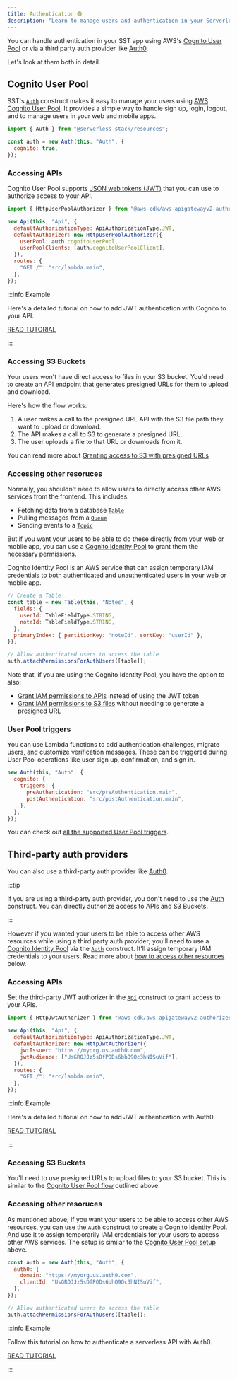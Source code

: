 ```yaml
---
title: Authentication 🟢
description: "Learn to manage users and authentication in your Serverless Stack (SST) app."
---
```


You can handle authentication in your SST app using AWS's [Cognito User Pool](https://docs.aws.amazon.com/cognito/latest/developerguide/cognito-user-identity-pools.html) or via a third party auth provider like [Auth0](https://auth0.com/).

Let's look at them both in detail.

## Cognito User Pool

SST's [`Auth`](../constructs/Auth.md) construct makes it easy to manage your users using [AWS Cognito User Pool](https://docs.aws.amazon.com/cognito/latest/developerguide/cognito-user-identity-pools.html). It provides a simple way to handle sign up, login, logout, and to manage users in your web and mobile apps.

```js
import { Auth } from "@serverless-stack/resources";

const auth = new Auth(this, "Auth", {
  cognito: true,
});
```

### Accessing APIs

Cognito User Pool supports [JSON web tokens (JWT)](https://en.wikipedia.org/wiki/JSON_Web_Token) that you can use to authorize access to your API.

```js
import { HttpUserPoolAuthorizer } from "@aws-cdk/aws-apigatewayv2-authorizers";

new Api(this, "Api", {
  defaultAuthorizationType: ApiAuthorizationType.JWT,
  defaultAuthorizer: new HttpUserPoolAuthorizer({
    userPool: auth.cognitoUserPool,
    userPoolClients: [auth.cognitoUserPoolClient],
  }),
  routes: {
    "GET /": "src/lambda.main",
  },
});
```

:::info Example

Here's a detailed tutorial on how to add JWT authentication with Cognito to your API.

[READ TUTORIAL](https://serverless-stack.com/examples/how-to-add-jwt-authorization-with-cognito-user-pool-to-a-serverless-api.html)

:::

### Accessing S3 Buckets

Your users won't have direct access to files in your S3 bucket. You'd need to create an API endpoint that generates presigned URLs for them to upload and download.

Here's how the flow works:

1. A user makes a call to the presigned URL API with the S3 file path they want to upload or download.
2. The API makes a call to S3 to generate a presigned URL.
3. The user uploads a file to that URL or downloads from it.

You can read more about [Granting access to S3 with presigned URLs](./storage#granting-access-with-presigned-url)

### Accessing other resoruces

Normally, you shouldn't need to allow users to directly access other AWS services from the frontend. This includes:

- Fetching data from a database [`Table`](../constructs/Table.md)
- Pulling messages from a [`Queue`](../constructs/Queue.md)
- Sending events to a [`Topic`](../constructs/Topic.md)

But if you want your users to be able to do these directly from your web or mobile app, you can use a [Cognito Identity Pool](https://docs.aws.amazon.com/cognito/latest/developerguide/cognito-identity.html) to grant them the necessary permissions.

Cognito Identity Pool is an AWS service that can assign temporary IAM credentials to both authenticated and unauthenticated users in your web or mobile app.

```js
// Create a Table
const table = new Table(this, "Notes", {
  fields: {
    userId: TableFieldType.STRING,
    noteId: TableFieldType.STRING,
  },
  primaryIndex: { partitionKey: "noteId", sortKey: "userId" },
});

// Allow authenticated users to access the table
auth.attachPermissionsForAuthUsers([table]);
```

Note that, if you are using the Cognito Identity Pool, you have the option to also:

- [Grant IAM permissions to APIs](./api.md#cognito-identity-pool) instead of using the JWT token
- [Grant IAM permissions to S3 files](./storage.md#granting-access-with-cognito-identity-pool) without needing to generate a presigned URL

### User Pool triggers

You can use Lambda functions to add authentication challenges, migrate users, and customize verification messages. These can be triggered during User Pool operations like user sign up, confirmation, and sign in.

```js
new Auth(this, "Auth", {
  cognito: {
    triggers: {
      preAuthentication: "src/preAuthentication.main",
      postAuthentication: "src/postAuthentication.main",
    },
  },
});
```

You can check out [all the supported User Pool triggers](../constructs/Auth.md#authuserpooltriggers).

## Third-party auth providers

You can also use a third-party auth provider like [Auth0](https://auth0.com).

:::tip

If you are using a third-party auth provider, you don't need to use the [Auth](../constructs/Auth.md) construct. You can directly authorize access to APIs and S3 Buckets.

:::

However if you wanted your users to be able to access other AWS resources while using a third party auth provider; you'll need to use a [Cognito Identity Pool](https://en.wikipedia.org/wiki/JSON_Web_Token) via the [`Auth`](../constructs/Auth.md) construct.  It'll assign temporary IAM credentials to your users. Read more about [how to access other resources](#accessing-other-resoruces-1) below.

### Accessing APIs

Set the third-party JWT authorizer in the [`Api`](../constructs/Api.md) construct to grant access to your APIs.

```js
import { HttpJwtAuthorizer } from "@aws-cdk/aws-apigatewayv2-authorizers";

new Api(this, "Api", {
  defaultAuthorizationType: ApiAuthorizationType.JWT,
  defaultAuthorizer: new HttpJwtAuthorizer({
    jwtIssuer: "https://myorg.us.auth0.com",
    jwtAudience: ["UsGRQJJz5sDfPQDs6bhQ9Oc3hNISuVif"],
  }),
  routes: {
    "GET /": "src/lambda.main",
  },
});
```

:::info Example

Here's a detailed tutorial on how to add JWT authentication with Auth0.

[READ TUTORIAL](https://serverless-stack.com/examples/how-to-add-jwt-authorization-with-auth0-to-a-serverless-api.html)

:::

### Accessing S3 Buckets

You'll need to use presigned URLs to upload files to your S3 bucket. This is similar to the [Cognito User Pool flow](#accessing-s3-buckets) outlined above.

### Accessing other resoruces

As mentioned above; if you want your users to be able to access other AWS resources, you can use the [`Auth`](../constructs/Auth.md) construct to create a [Cognito Identity Pool](https://docs.aws.amazon.com/cognito/latest/developerguide/cognito-identity.html). And use it to assign temporarily IAM credentials for your users to access other AWS services. The setup is similar to the [Cognito User Pool setup](#accessing-other-resoruces) above.

```js
const auth = new Auth(this, "Auth", {
  auth0: {
    domain: "https://myorg.us.auth0.com",
    clientId: "UsGRQJJz5sDfPQDs6bhQ9Oc3hNISuVif",
  },
});

// Allow authenticated users to access the table
auth.attachPermissionsForAuthUsers([table]);
```

:::info Example

Follow this tutorial on how to authenticate a serverless API with Auth0.

[READ TUTORIAL](https://serverless-stack.com/examples/how-to-add-auth0-authentication-to-a-serverless-api.html)

:::
